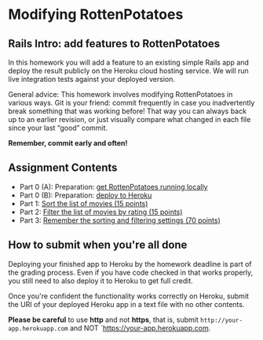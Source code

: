 # Modifying RottenPotatoes

## Rails Intro: add features to RottenPotatoes

In this homework you will add a feature to an existing simple Rails app and deploy the result publicly on the Heroku cloud hosting service. We will run live integration tests against your deployed version.

General advice: This homework involves modifying RottenPotatoes in various ways. Git is your friend: commit frequently in case you inadvertently break something that was working before! That way you can always back up to an earlier revision, or just visually compare what changed in each file since your last “good” commit.

**Remember, commit early and often!**

## Assignment Contents

  - Part 0 (A): Preparation: [get RottenPotatoes running locally](https://github.com/saasbook/hw-rails-intro/blob/master/docs/part_0_A.md)
  - Part 0 (B): Preparation: [deploy to Heroku](https://github.com/saasbook/hw-rails-intro/blob/master/docs/part_0_B.md)
  - Part 1: [Sort the list of movies (15 points)](https://github.com/saasbook/hw-rails-intro/blob/master/docs/part_1.md)
  - Part 2: [Filter the list of movies by rating (15 points)](https://github.com/saasbook/hw-rails-intro/blob/master/docs/part_2.md)
  - Part 3: [Remember the sorting and filtering settings (70 points)](https://github.com/saasbook/hw-rails-intro/blob/master/docs/part_3.md)

## How to submit when you're all done

Deploying your finished app to Heroku by the homework deadline is part of the grading process. Even if you have code checked in that works properly, you still need to also deploy it to Heroku to get full credit.

Once you're confident the functionality works correctly on Heroku, submit the URI of your deployed Heroku app in a text file with no other contents.

**Please be careful** to use **http** and not **https**, that is, submit `http://your-app.herokuapp.com` and NOT `https://your-app.herokuapp.com.